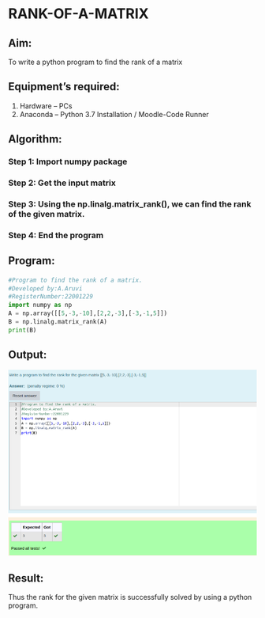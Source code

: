 # RANK-OF-A-MATRIX

## Aim:

To write a python program to find the rank of a matrix

## Equipment’s required:

1. 	Hardware – PCs
2. 	Anaconda – Python 3.7 Installation / Moodle-Code Runner

## Algorithm:

### Step 1: Import numpy package
### Step 2: Get the input matrix
### Step 3: Using the np.linalg.matrix_rank(), we can find the rank of the given matrix.
### Step 4: End the program

## Program:
```python
#Program to find the rank of a matrix.
#Developed by:A.Aruvi 
#RegisterNumber:22001229
import numpy as np
A = np.array([[5,-3,-10],[2,2,-3],[-3,-1,5]])
B = np.linalg.matrix_rank(A)
print(B)
```

## Output:
![](./rank.png)

## Result:

Thus the rank for the given matrix is successfully solved by  using a python program.

